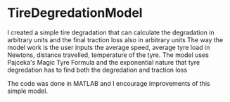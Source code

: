 # TireDegredationModel
I created a simple tire degradation that can calculate the degradation in arbitrary units and the final traction loss also in arbitrary units
The way the model work is the user inputs the average speed, average tyre load in Newtons, distance travelled, temperature of the tyre. The model uses Pajceka's Magic Tyre Formula and the exponential nature that tyre degredation has to find both the degredation and traction loss

The code was done in MATLAB and I encourage improvements of this simple model. 
